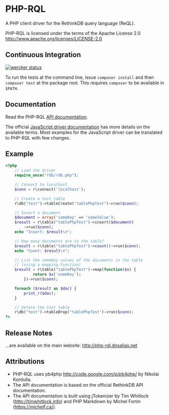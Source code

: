 PHP-RQL
=======

A PHP client driver for the RethinkDB query language (ReQL).

PHP-RQL is licensed under the terms of the Apache License 2.0 http://www.apache.org/licenses/LICENSE-2.0

Continuous Integration
-----------------------
[![wercker status](https://app.wercker.com/status/931a7097f0ad9c272bd489f4dd16ab3e/s/master "wercker status")](https://app.wercker.com/project/bykey/931a7097f0ad9c272bd489f4dd16ab3e)

To run the tests at the command line, issue `composer install` and then `composer test` at the package root. This requires `composer` to be available in `$PATH`.

Documentation
----------------

Read the PHP-RQL [API documentation](http://danielmewes.dnsalias.net/~daniel/php-rql-api/).

The official [JavaScript driver documentation](http://rethinkdb.com/api/javascript/) has more details on the available terms. Most examples for the JavaScript driver can be translated to PHP-RQL with few changes.

Example
----------------

```php
<?php
    // Load the driver
    require_once("rdb/rdb.php");

    // Connect to localhost
    $conn = r\connect('localhost');

    // Create a test table
    r\db("test")->tableCreate("tablePhpTest")->run($conn);

    // Insert a document
    $document = array('someKey' => 'someValue');
    $result = r\table("tablePhpTest")->insert($document)
        ->run($conn);
    echo "Insert: $result\n";

    // How many documents are in the table?
    $result = r\table("tablePhpTest")->count()->run($conn);
    echo "Count: $result\n";

    // List the someKey values of the documents in the table
    // (using a mapping-function)
    $result = r\table("tablePhpTest")->map(function($x) {
            return $x('someKey');
        })->run($conn);

    foreach ($result as $doc) {
        print_r($doc);
    }

    // Delete the test table
    r\db("test")->tableDrop("tablePhpTest")->run($conn);
?>
```

Release Notes
----------------

...are available on the main website: http://php-rql.dnsalias.net


Attributions
------------
* PHP-RQL uses pb4php http://code.google.com/p/pb4php/ by Nikolai Kordulla.
* The API documentation is based on the official RethinkDB API documentation.
* The API documentation is built using jTokenizer by Tim Whitlock (http://timwhitlock.info) and PHP Markdown by Michel Fortin (https://michelf.ca/).
